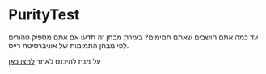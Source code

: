 # PurityTest
 עד כמה אתם חושבים שאתם תמימים? בעזרת מבחן זה תדעו אם אתם מספיק טהורים לפי מבחן התמימות של אוניברסיטת רייס.

על מנת להיכנס לאתר [לחצו כאן](https://purity-test.talisrae.li)
